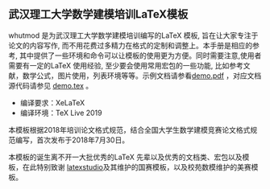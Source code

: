 ## 武汉理工大学数学建模培训LaTeX模板

whutmod 是为武汉理工大学数学建模培训编写的LaTeX 模板, 旨在让大家专注于论文的内容写作, 而不用花费过多精力在格式的定制和调整上。本手册是相应的参考, 其中提供了一些环境和命令可以让模板的使用更为方便。同时需要注意,使用者需要有一定的LaTeX 使用经验, 至少要会使用常用宏包的一些功能, 比如参考文献，数学公式，图片使用，列表环境等等。示例文档请参看[demo.pdf](https://github.com/Markhng/whutmod/blob/master/demo.pdf) ，对应文档源代码请参见 [demo.tex](https://github.com/Markhng/whutmod/blob/master/demo.tex) 。

- 编译要求：XeLaTeX
- 编译环境：TeX Live 2019

本模板根据2018年培训论文格式规范，结合全国大学生数学建模竞赛论文格式规范编写，首次发布于2018年7月30日。

本模板的诞生离不开一大批优秀的LaTeX 先辈以及优秀的文档类、宏包以及模板，在此特别致谢 [latexstudio](https://github.com/latexstudio "GitHub: latexstudio")及其维护的国赛模板，以及校苑数模维护的美赛模板。